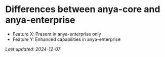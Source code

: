 # Differences between anya-core and anya-enterprise

- Feature X: Present in anya-enterprise only
- Feature Y: Enhanced capabilities in anya-enterprise

*Last updated: 2024-12-07*
